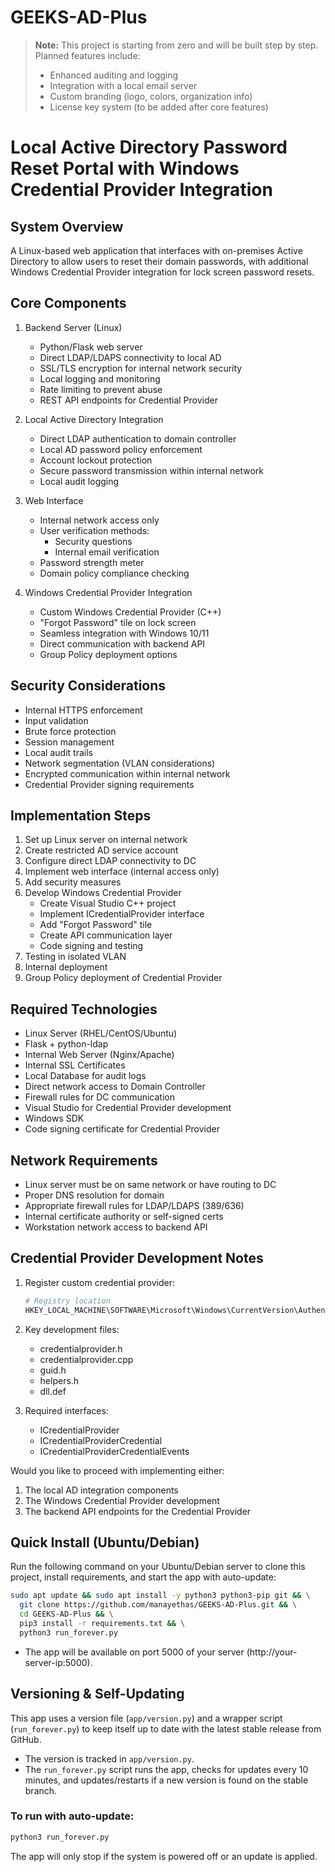 # GEEKS-AD-Plus

> **Note:** This project is starting from zero and will be built step by step. Planned features include:
> - Enhanced auditing and logging
> - Integration with a local email server
> - Custom branding (logo, colors, organization info)
> - License key system (to be added after core features)

# Local Active Directory Password Reset Portal with Windows Credential Provider Integration

## System Overview
A Linux-based web application that interfaces with on-premises Active Directory to allow users to reset their domain passwords, with additional Windows Credential Provider integration for lock screen password resets.

## Core Components

1. Backend Server (Linux)
   - Python/Flask web server
   - Direct LDAP/LDAPS connectivity to local AD
   - SSL/TLS encryption for internal network security
   - Local logging and monitoring
   - Rate limiting to prevent abuse
   - REST API endpoints for Credential Provider

2. Local Active Directory Integration
   - Direct LDAP authentication to domain controller
   - Local AD password policy enforcement
   - Account lockout protection
   - Secure password transmission within internal network
   - Local audit logging

3. Web Interface
   - Internal network access only
   - User verification methods:
     * Security questions
     * Internal email verification
   - Password strength meter
   - Domain policy compliance checking

4. Windows Credential Provider Integration
   - Custom Windows Credential Provider (C++)
   - "Forgot Password" tile on lock screen
   - Seamless integration with Windows 10/11
   - Direct communication with backend API
   - Group Policy deployment options

## Security Considerations
- Internal HTTPS enforcement
- Input validation
- Brute force protection
- Session management
- Local audit trails
- Network segmentation (VLAN considerations)
- Encrypted communication within internal network
- Credential Provider signing requirements

## Implementation Steps
1. Set up Linux server on internal network
2. Create restricted AD service account
3. Configure direct LDAP connectivity to DC
4. Implement web interface (internal access only)
5. Add security measures
6. Develop Windows Credential Provider
   - Create Visual Studio C++ project
   - Implement ICredentialProvider interface
   - Add "Forgot Password" tile
   - Create API communication layer
   - Code signing and testing
7. Testing in isolated VLAN
8. Internal deployment
9. Group Policy deployment of Credential Provider

## Required Technologies
- Linux Server (RHEL/CentOS/Ubuntu)
- Flask + python-ldap
- Internal Web Server (Nginx/Apache)
- Internal SSL Certificates
- Local Database for audit logs
- Direct network access to Domain Controller
- Firewall rules for DC communication
- Visual Studio for Credential Provider development
- Windows SDK
- Code signing certificate for Credential Provider

## Network Requirements
- Linux server must be on same network or have routing to DC
- Proper DNS resolution for domain
- Appropriate firewall rules for LDAP/LDAPS (389/636)
- Internal certificate authority or self-signed certs
- Workstation network access to backend API

## Credential Provider Development Notes
1. Register custom credential provider:
   ```powershell
   # Registry location
   HKEY_LOCAL_MACHINE\SOFTWARE\Microsoft\Windows\CurrentVersion\Authentication\Credential Providers
   ```

2. Key development files:
   - credentialprovider.h
   - credentialprovider.cpp
   - guid.h
   - helpers.h
   - dll.def

3. Required interfaces:
   - ICredentialProvider
   - ICredentialProviderCredential
   - ICredentialProviderCredentialEvents

Would you like to proceed with implementing either:
1. The local AD integration components
2. The Windows Credential Provider development
3. The backend API endpoints for the Credential Provider

## Quick Install (Ubuntu/Debian)

Run the following command on your Ubuntu/Debian server to clone this project, install requirements, and start the app with auto-update:

```sh
sudo apt update && sudo apt install -y python3 python3-pip git && \
  git clone https://github.com/manayethas/GEEKS-AD-Plus.git && \
  cd GEEKS-AD-Plus && \
  pip3 install -r requirements.txt && \
  python3 run_forever.py
```

- The app will be available on port 5000 of your server (http://your-server-ip:5000).

## Versioning & Self-Updating

This app uses a version file (`app/version.py`) and a wrapper script (`run_forever.py`) to keep itself up to date with the latest stable release from GitHub.

- The version is tracked in `app/version.py`.
- The `run_forever.py` script runs the app, checks for updates every 10 minutes, and updates/restarts if a new version is found on the stable branch.

### To run with auto-update:

```sh
python3 run_forever.py
```

The app will only stop if the system is powered off or an update is applied.



